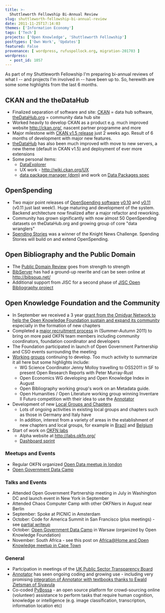 ```yaml
---
title: >-
  Shuttleworth Fellowship Bi-Annual Review
slug: shuttleworth-fellowship-bi-annual-review
date: 2011-11-25T17:14:03
themes: ['Information Economy']
tags: ['Tech']
projects: ['Open Knowledge', 'Shuttleworth Fellowship']
posttypes: ['Own Work', 'Updates']
featured: False
provenance: [ wordpress, rufuspollock.org, migration-201703 ]
wordpress:
  - post_id: 1057
---
```


As part of my Shuttleworth Fellowship I'm preparing bi-annual reviews of what I -- and projects I'm involved in -- have been up to. So, herewith are some some highlights from the last 6 months.

## CKAN and the theDataHub

  * Finalized separation of software and site: [CKAN][] = data hub software, [theDataHub.org][datahub] = community data hub site
  * Worked heavily to develop CKAN as a product e.g. much improved website http://ckan.org/, nascent partner programme and more
  * Major milestone with [CKAN v1.5 release][ckan-v1.5] just 2 weeks ago. Result of 6 months of development with major new features.
  * [theDataHub][datahub] has also been much improved with move to new servers, a new theme (default in CKAN v1.5) and deployment of ever more extensions
  * Some personal items:
    * [DataExplorer][]
    * UX work - http://wiki.ckan.org/UX
    * [data package manager (dpm)][dpm] and work on [Data Packages spec][data-packages]

[ckan-v1.5]: http://blog.okfn.org/2011/11/14/major-new-ckan-release-v1-5/

## OpenSpending

  * Two major point releases of [OpenSpending software][os-repo] [v0.10][os-v0.10] and [v0.11][os-v0.11] (v0.11 just last week!). Huge maturing and development of the system. Backend architecture now finalized after a major refactor and reworking.
  * Community has grown significantly with now almost 50 OpenSpending datasets on theDataHub.org and growing group of core "data wranglers"
  * [Spending Stories][spending-stories] was a winner of the Knight News Challenge. Spending Stories will build on and extend OpenSpending.

[spending-stories]: http://blog.okfn.org/2011/06/22/spending-stories-is-a-winner-of-the-knight-news-challenge/

## Open Bibliography and the Public Domain

  * The [Public Domain Review][pdr] goes from strength to strength
  * [BibServer][] has had a ground-up rewrite and can be seen online at http://bibsoup.net/
  * Additional support from JISC for a second phase of [JISC Open Bibliography project](http://openbiblio.net/p/jiscopenbib2/)

## Open Knowledge Foundation and the Community

  * In September we received a 3 year [grant from the Omidyar Network to help the Open Knowledge Foundation sustain and expand its community][omidyar-grant] especially in the formation of new chapters
  * Completed a [major recruitment process][jobs] in (Summer-Autumn 2011) to bring on more paid OKFN team members including community coordinators, foundation coordinator and developers
  * The Foundation participated in launch of Open Government Partnership and CSO events surrounding the meeting
  * [Working groups][okfn-wg] continuing to develop. Too much activity to summarize it all here but some highlights include:
    * WG Science Coordinator Jenny Molloy travelling to OSS2011 in SF to present Open Research Reports with Peter Murray-Rust
    * Open Economics WG developing and Open Knowledge Index in August
    * Open Bibliography working group's work on an Metadata guide.
    * Open Humanities / Open Literature working group winning Inventare Il Futuro competition with their idea to use the [Annotator][]
  * Development of new [Local Groups and Chapters][chapters]
    * Lots of ongoing activities in existing local groups and chapters such as those in Germany and Italy have
    * In addition, interest from a variety of areas in the establishment of new chapters and local groups, for example in [Brazil][chapter-brazil] and [Belgium][chapter-belgium]
  * Start of work on [OKFN labs][labs]
    * Alpha website at http://labs.okfn.org/
    * [Dashboard sprint][dashboard]

[omidyar-grant]: http://blog.okfn.org/2011/09/19/omidyar-network-support-okf-to-go-global/

### Meetups and Events

  * Regular OKFN organized [Open Data meetup in london][meetup-london]
  * [Open Government Data Camp][ogdcamp]

### Talks and Events

  * Attended Open Government Partnership meeting in July in Washington DC and launch event in New York in September
  * Attended Chaos Computer Camp with other OKFNers in August near Berlin
  * September: Spoke at PICNIC in Amsterdam
  * October: Code for America Summit in San Francisco (plus meetings) - see [partial writeup](http://rufuspollock.org/2011/10/17/weekly-update-rufus-pollock-2/)
  * October: [Open Government Data Camp][ogdcamp] in Warsaw (organized by Open Knowledge Foundation)
  * November: South Africa - see this post on [Africa@Home and Open Knowledge meetup in Cape Town](http://blog.okfn.org/2011/11/18/two-open-knowledge-events-in-cape-town-africahome-and-open-knowledge-meetup/)

### General

  * Partcipation in meetings of the [UK Public Sector Transparency Board][transparency-board]
  * [Annotator][] has seen ongoing coding and growing use - including very promising [integration of Annotator with textbooks thanks to Ewald Zietsman of Siyavula](http://lists.okfn.org/pipermail/annotator-dev/2011-September/000110.html)
  * Co-coded [PyBossa][] - an open source platform for crowd-sourcing online (volunteer) assistance to perform tasks that require human cognition, knowledge or intelligence (e.g. image classification, transcription, information location etc)

[Annotator]: http://okfn.org/projects/annotator/

[datahub]: http://thedatahub.org/
[datahub-mypage]: http://thedatahub.org/user/rufuspollock

[ogdcamp]: http://ogdcamp.org/

[OpenSpending]: http://openspending.org/
[os-issues]: https://github.com/okfn/openspending/issues
[os-userstories]: http://wiki.openspending.org/User_Stories
[os-repo]: https://github.com/okfn/openspending
[os-v0.10]: http://blog.okfn.org/2011/09/20/openspending-v0-10-released/
[os-v0.11]: http://blog.openspending.org/2011/11/16/openspending-v0-11-released/
[openspendingjs]: http://wiki.openspending.org/OpenSpendingJS

[jobs]: http://okfn.org/jobs
[dashboard]: http://wiki.okfn.org/Community_Dashboard
[okfn-wg]: http://okfn.org/wg/
[chapters]: http://okfn.org/chapters/
[chapter-brazil]: http://wiki.okfn.org/Chapter/Brazil
[chapter-belgium]: http://wiki.okfn.org/Chapter/Brazil
[labs]: http://labs.okfn.org/

[meetup-london]: http://www.meetup.com/OpenKnowledgeFoundation/London-GB/

[CKAN]: http://ckan.org/
[ckanjs]: http://github.com/okfn/ckanjs
[DataExplorer]: http://wiki.ckan.org/DataExplorer
[datapkg]: http://okfn.org/projects/datapkg
[dpm]: http://github.com/okfn/dpm
[data-packages]: http://wiki.ckan.org/Data_Packages

[BibServer]: http://bibserver.okfn.org/
[BibServer repo]: http://github.com/okfn/bibserver
[pdr]: http://publicdomainreview.org/

[labs]: http://wiki.okfn.org/OKFN_Labs
[PyBossa]: https://github.com/citizen-cyberscience-centre/pybossa

[transparency-board]: http://data.gov.uk/blog/new-public-sector-transparency-board-and-public-data-transparency-principles

[contactme]: http://okfn.org/members/rgrp

